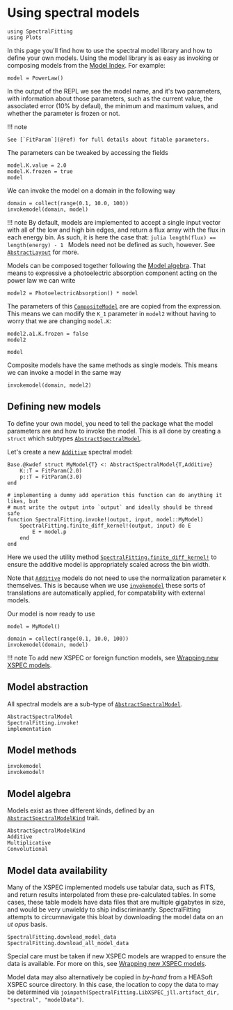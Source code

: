 # Using spectral models

```@setup using_models
using SpectralFitting
using Plots
```

In this page you'll find how to use the spectral model library and how to define your own models. Using the model library is as easy as invoking or composing models from the [Model Index](@ref). For example:

```@example using_models
model = PowerLaw()
```

In the output of the REPL we see the model name, and it's two parameters, with information about those parameters, such as the current value, the associated error (10% by defaul), the minimum and maximum values, and whether the parameter is frozen or not.

!!! note

    See [`FitParam`](@ref) for full details about fitable parameters.

The parameters can be tweaked by accessing the fields

```@example using_models
model.K.value = 2.0
model.K.frozen = true
model
```

We can invoke the model on a domain in the following way

```@example using_models
domain = collect(range(0.1, 10.0, 100))
invokemodel(domain, model)
```

!!! note
    By default, models are implemented to accept a single input vector with all of the low and high bin edges, and return a flux array with the flux in each energy bin. As such, it is here the case that:
    ```julia
    length(flux) == length(energy) - 1
    ```
    Models need not be defined as such, however. See [`AbstractLayout`](@ref) for more.

Models can be composed together following the [Model algebra](@ref). That means to expressive a photoelectric absorption component acting on the power law we can write

```@example using_models
model2 = PhotoelectricAbsorption() * model
```

The parameters of this [`CompositeModel`](@ref) are are copied from the expression. This means we can modify the `K_1` parameter in `model2` without having to worry that we are changing `model.K`:

```@example using_models
model2.a1.K.frozen = false
model2
```

```@example using_models
model
```

Composite models have the same methods as single models. This means we can invoke a model in the same way

```@example using_models
invokemodel(domain, model2)
```

## Defining new models

To define your own model, you need to tell the package what the model parameters are and how to invoke the model. This is all done by creating a `struct` which subtypes [`AbstractSpectralModel`](@ref).

Let's create a new [`Additive`](@ref) spectral model:

```@example using_models
Base.@kwdef struct MyModel{T} <: AbstractSpectralModel{T,Additive}
    K::T = FitParam(2.0)
    p::T = FitParam(3.0)
end

# implementing a dummy add operation this function can do anything it likes, but
# must write the output into `output` and ideally should be thread safe
function SpectralFitting.invoke!(output, input, model::MyModel)
    SpectralFitting.finite_diff_kernel!(output, input) do E
        E + model.p
    end
end
```

Here we used the utility method [`SpectralFitting.finite_diff_kernel!`](@ref) to ensure the additive model is appropriately scaled across the bin width.

Note that [`Additive`](@ref) models do not need to use the normalization parameter `K` themselves. This is because when we use [`invokemodel`](@ref) these sorts of translations are automatically applied, for compatability with external models.

Our model is now ready to use
```@example using_models
model = MyModel()
```

```@example using_models
domain = collect(range(0.1, 10.0, 100))
invokemodel(domain, model)
```

!!! note
    To add new XSPEC or foreign function models, see [Wrapping new XSPEC models](@ref).

## Model abstraction

All spectral models are a sub-type of [`AbstractSpectralModel`](@ref).

```@docs
AbstractSpectralModel
SpectralFitting.invoke!
implementation
```

## Model methods

```@docs
invokemodel
invokemodel!
```

## Model algebra

Models exist as three different kinds, defined by an [`AbstractSpectralModelKind`](@ref) trait.
```@docs
AbstractSpectralModelKind
Additive
Multiplicative
Convolutional
```
## Model data availability

Many of the XSPEC implemented models use tabular data, such as FITS, and return results interpolated from these pre-calculated tables. In some cases, these table models have data files that are multiple gigabytes in size, and would be very unwieldy to ship indiscriminantly. SpectralFitting attempts to circumnavigate this bloat by downloading the model data on an _ut opus_ basis.

```@docs
SpectralFitting.download_model_data
SpectralFitting.download_all_model_data
```

Special care must be taken if new XSPEC models are wrapped to ensure the data is available. For more on this, see [Wrapping new XSPEC models](@ref).

Model data may also alternatively be copied in _by-hand_ from a HEASoft XSPEC source directory. In this case, the location to copy the data to may be determined via `joinpath(SpectralFitting.LibXSPEC_jll.artifact_dir, "spectral", "modelData")`.

